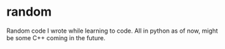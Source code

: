 random
======

Random code I wrote while learning to code. All in python as of now, might be some C++ coming in the future.
